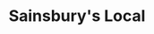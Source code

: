 ---
title: "Sainsbury's Local"
url: /edinburgh/sainsburys-local-dundee-street/
shop: Lebensmittel
---